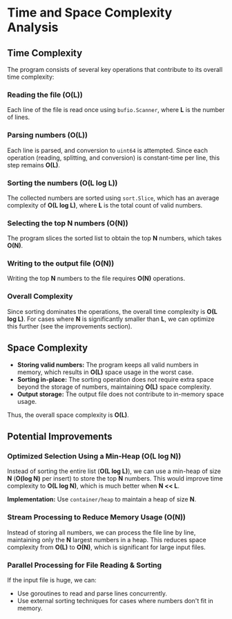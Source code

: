 # Time and Space Complexity Analysis

## Time Complexity
The program consists of several key operations that contribute to its overall time complexity:

### Reading the file (O(L))
Each line of the file is read once using `bufio.Scanner`, where **L** is the number of lines.

### Parsing numbers (O(L))
Each line is parsed, and conversion to `uint64` is attempted. Since each operation (reading, splitting, and conversion) is constant-time per line, this step remains **O(L)**.

### Sorting the numbers (O(L log L))
The collected numbers are sorted using `sort.Slice`, which has an average complexity of **O(L log L)**, where **L** is the total count of valid numbers.

### Selecting the top N numbers (O(N))
The program slices the sorted list to obtain the top **N** numbers, which takes **O(N)**.

### Writing to the output file (O(N))
Writing the top **N** numbers to the file requires **O(N)** operations.

### Overall Complexity
Since sorting dominates the operations, the overall time complexity is **O(L log L)**.
For cases where **N** is significantly smaller than **L**, we can optimize this further (see the improvements section).

## Space Complexity
- **Storing valid numbers:** The program keeps all valid numbers in memory, which results in **O(L)** space usage in the worst case.
- **Sorting in-place:** The sorting operation does not require extra space beyond the storage of numbers, maintaining **O(L)** space complexity.
- **Output storage:** The output file does not contribute to in-memory space usage.

Thus, the overall space complexity is **O(L)**.

## Potential Improvements

### Optimized Selection Using a Min-Heap (O(L log N))
Instead of sorting the entire list (**O(L log L)**), we can use a min-heap of size **N** (**O(log N)** per insert) to store the top **N** numbers.
This would improve time complexity to **O(L log N)**, which is much better when **N << L**.

**Implementation:** Use `container/heap` to maintain a heap of size **N**.

### Stream Processing to Reduce Memory Usage (O(N))
Instead of storing all numbers, we can process the file line by line, maintaining only the **N** largest numbers in a heap.
This reduces space complexity from **O(L)** to **O(N)**, which is significant for large input files.

### Parallel Processing for File Reading & Sorting
If the input file is huge, we can:
- Use goroutines to read and parse lines concurrently.
- Use external sorting techniques for cases where numbers don't fit in memory.

